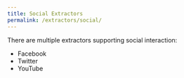 ```yaml
---
title: Social Extractors
permalink: /extractors/social/
---
```


There are multiple extractors supporting social interaction:

- Facebook
- Twitter
- YouTube
